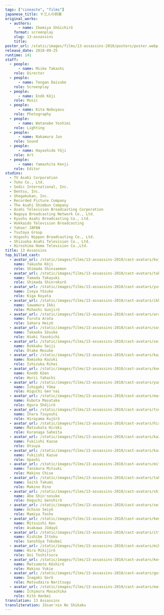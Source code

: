 ```yaml
---
tags: ["cineaste", "films"]
japanese_title: 十三人の刺客
original_works:
  - authors:
      - name: Ikemiya Shôichirô
    format: screenplay
    slug: 13-assassins
    title:
poster_url: /static/images/films/13-assassins-2010/posters/poster.webp
release_date: 2010-09-25
runtime: 141
staff:
  - people:
      - name: Miike Takashi
    role: Director
  - people:
      - name: Tengan Daisuke
    role: Screenplay
  - people:
      - name: Endô Kôji
    role: Music
  - people:
      - name: Kita Nobuyasu
    role: Photography
  - people:
      - name: Watanabe Yoshimi
    role: Lighting
  - people:
      - name: Nakamura Jun
    role: Sound
  - people:
      - name: Hayashida Yûji
    role: Art
  - people:
      - name: Yamashita Kenji
    role: Editor
studios:
  - TV Asahi Corporation
  - Toho Co., Ltd.
  - Sedic International, Inc.
  - Dentsu, Inc.
  - Shogakukan, Inc.
  - Recorded Picture Company
  - The Asahi Shimbun Company
  - Asahi Television Broadcasting Corporation
  - Nagoya Broadcasting Network Co., Ltd.
  - Kyushu Asahi Broadcasting Co., Ltd.
  - Hokkaido Television Broadcasting
  - Yahoo! JAPAN
  - Tsutaya Group
  - Higashi Nippon Broadcasting Co., Ltd.
  - Shizuoka Asahi Television Co., Ltd.
  - Hiroshima Home Television Co.,Ltd.
title: 13 Assassins
top_billed_cast:
  - avatar_url: /static/images/films/13-assassins-2010/cast-avatars/koji-yakusho-0.webp
    name: Yakusho Kôji
    role: Shimada Shinzaemon
  - avatar_url: /static/images/films/13-assassins-2010/cast-avatars/takayuki-yamada-0.webp
    name: Yamada Takayuki
    role: Shimada Shinrokurô
  - avatar_url: /static/images/films/13-assassins-2010/cast-avatars/yusuke-iseya-0.webp
    name: Iseya Yûsuke
    role: Kiga Koyata
  - avatar_url: /static/images/films/13-assassins-2010/cast-avatars/ikki-sawamura-0.webp
    name: Sawamura Ikki
    role: Mihashi Gunjirô
  - avatar_url: /static/images/films/13-assassins-2010/cast-avatars/arata-furuta-0.webp
    name: Furuta Arata
    role: Sahara Heizô
  - avatar_url: /static/images/films/13-assassins-2010/cast-avatars/sosuke-takaoka-0.webp
    name: Takaoka Sôsuke
    role: Hioki Yasokichi
  - avatar_url: /static/images/films/13-assassins-2010/cast-avatars/seiji-rokkaku-0.webp
    name: Rokkaku Seiji
    role: Ôtake Mosuke
  - avatar_url: /static/images/films/13-assassins-2010/cast-avatars/kazuki-namioka-0.webp
    name: Namioka Kazuki
    role: Ishizuka Rihei
  - avatar_url: /static/images/films/13-assassins-2010/cast-avatars/koen-kondo-0.webp
    name: Kondô Kôen
    role: Horii Yahachi
  - avatar_url: /static/images/films/13-assassins-2010/cast-avatars/yuma-ishigaki-0.webp
    name: Ishigaki Yûma
    role: Higuchi Gen'nai
  - avatar_url: /static/images/films/13-assassins-2010/cast-avatars/masataka-kubota-0.webp
    name: Kubota Masataka
    role: Ogura Shôjirô
  - avatar_url: /static/images/films/13-assassins-2010/cast-avatars/tsuyoshi-ihara-0.webp
    name: Ihara Tsuyoshi
    role: Hirayama Kujûrô
  - avatar_url: /static/images/films/13-assassins-2010/cast-avatars/hiroki-matsukata-0.webp
    name: Matsukata Hiroki
    role: Kuranaga Saheita
  - avatar_url: /static/images/films/13-assassins-2010/cast-avatars/kazue-fukiishi-0.webp
    name: Fukiishi Kazue
    role: Otsuya
  - avatar_url: /static/images/films/13-assassins-2010/cast-avatars/kazue-fukiishi-1.webp
    name: Fukiishi Kazue
    role: Upashi
  - avatar_url: /static/images/films/13-assassins-2010/cast-avatars/mitsuki-tanimura-0.webp
    name: Tanimura Mitsuki
    role: Makino Chise
  - avatar_url: /static/images/films/13-assassins-2010/cast-avatars/takumi-saito-0.webp
    name: Saitô Takumi
    role: Makino Rino
  - avatar_url: /static/images/films/13-assassins-2010/cast-avatars/shinnosuke-abe-0.webp
    name: Abe Shin'nosuke
    role: Deguchi Genshirô
  - avatar_url: /static/images/films/13-assassins-2010/cast-avatars/seiyo-uchino-0.webp
    name: Uchino Seiyô
    role: Mamiya Tosho
  - avatar_url: /static/images/films/13-assassins-2010/cast-avatars/ken-mitsuishi-0.webp
    name: Mitsuishi Ken
    role: Asakawa Jûdayû
  - avatar_url: /static/images/films/13-assassins-2010/cast-avatars/ittoku-kishibe-0.webp
    name: Kishibe Ittoku
    role: Sanshûya Tokubei
  - avatar_url: /static/images/films/13-assassins-2010/cast-avatars/mikijiro-hira-0.webp
    name: Hira Mikijirô
    role: Doi Toshitsura
  - avatar_url: /static/images/films/13-assassins-2010/cast-avatars/koshiro-matsumoto-0.webp
    name: Matsumoto Kôshirô
    role: Makino Yukie
  - avatar_url: /static/images/films/13-assassins-2010/cast-avatars/goro-inagaki-0.webp
    name: Inagaki Gorô
    role: Matsudaira Naritsugu
  - avatar_url: /static/images/films/13-assassins-2010/cast-avatars/masachika-ichimura-0.webp
    name: Ichimura Masachika
    role: Kitô Hanbei
translation: 13 Assassins
transliteration: Jûsan'nin No Shikaku
---
```

